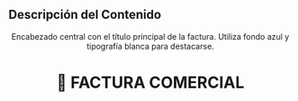 ## Descripción del Contenido
<header>
Encabezado central con el título principal de la factura. Utiliza fondo azul y tipografía blanca para destacarse.
<h1>🧾 FACTURA COMERCIAL</h1>

